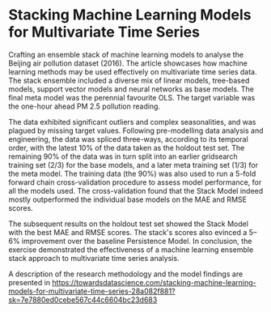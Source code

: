 # Stacking Machine Learning Models for Multivariate Time Series
Crafting an ensemble stack of machine learning models to analyse the Beijing air pollution dataset (2016). The article showcases how machine learning methods may be used effectively on multivariate time series data. The stack ensemble included a diverse mix of linear models, tree-based models, support vector models and neural networks as base models. The final meta model was the perennial favourite OLS. The target variable was the one-hour ahead PM 2.5 pollution reading.

The data exhibited significant outliers and complex seasonalities, and was plagued by missing target values. Following pre-modelling data analysis and engineering, the data was spliced three-ways, according to its temporal order, with the latest 10% of the data taken as the holdout test set. The remaining 90% of the data was in turn split into an earlier gridsearch training set (2/3) for the base models, and a later meta training set (1/3) for the meta model. The training data (the 90%) was also used to run a 5-fold forward chain cross-validation procedure to assess model performance, for all the models used. The cross-validation found that the Stack Model indeed mostly outperformed the individual base models on the MAE and RMSE scores.

The subsequent results on the holdout test set showed the Stack Model with the best MAE and RMSE scores. The stack's scores also evinced a 5–6% improvement over the baseline Persistence Model. In conclusion, the exercise demonstrated the effectiveness of a machine learning ensemble stack approach to multivariate time series analysis.

A description of the research methodology and the model findings are presented in https://towardsdatascience.com/stacking-machine-learning-models-for-multivariate-time-series-28a082f881?sk=7e7880ed0cebe567c44c6604bc23d683
